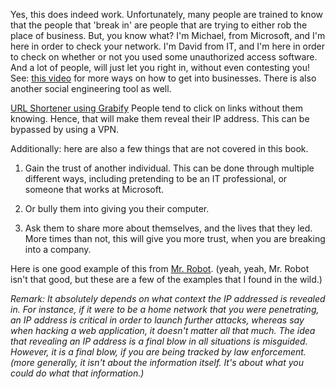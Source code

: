 Yes, this does indeed work. Unfortunately, many people are trained to know that the people that 'break in' are people that are trying to either rob the place of business. But, you know what? I'm Michael, from Microsoft, and I'm here in order to check your network. I'm David from IT, and I'm here in order to check on whether or not you used some unauthorized access software. And a lot of people, will just let you right in, without even contesting you! See: [this video](https://www.youtube.com/watch?v=02Vf3NjTPsI) for more ways on how to get into businesses. There is also another social engineering tool as well.

[URL Shortener using Grabify](https://grabify.link/) People tend to click on links without them knowing. Hence, that will make them reveal their IP address. This can be bypassed by using a VPN.

Additionally: here are also a few things that are not covered in this book.

1. Gain the trust of another individual. This can be done through multiple different ways, including pretending to be an IT professional, or someone that works at Microsoft.

2. Or bully them into giving you their computer.

3. Ask them to share more about themselves, and the lives that they led. More times than not, this will give you more trust, when you are breaking into a company.

Here is one good example of this from [Mr. Robot](https://www.youtube.com/watch?v=sWzQgJ-jskI). (yeah, yeah, Mr. Robot isn't that good, but these are a few of the examples that I found in the wild.)




*Remark: It absolutely depends on what context the IP addressed is revealed in. For instance, if it were to be a home network that you were penetrating, an IP address is critical in order to launch further attacks, whereas say when hacking a web application, it doesn't matter all that much. The idea that revealing an IP address is a final blow in all situations is misguided. However, it is a final blow, if you are being tracked by law enforcement. (more generally, it isn't about the information itself. It's about what you could do what that information.)* 
